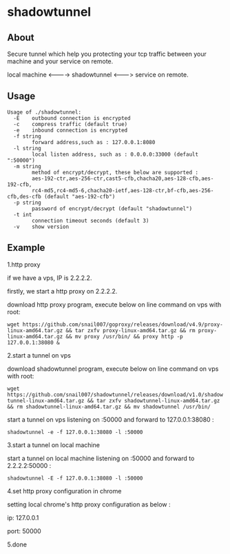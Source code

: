 # shadowtunnel

## About

Secure tunnel which help you protecting your tcp traffic between your machine and your service on remote.

local machine <----> shadowtunnel <---> service on remote.

## Usage

```text
Usage of ./shadowtunnel:
  -E    outbound connection is encrypted
  -c    compress traffic (default true)
  -e    inbound connection is encrypted
  -f string
        forward address,such as : 127.0.0.1:8080
  -l string
        local listen address, such as : 0.0.0.0:33000 (default ":50000")
  -m string
        method of encrypt/decrypt, these below are supported :
        aes-192-ctr,aes-256-ctr,cast5-cfb,chacha20,aes-128-cfb,aes-192-cfb,
        rc4-md5,rc4-md5-6,chacha20-ietf,aes-128-ctr,bf-cfb,aes-256-cfb,des-cfb (default "aes-192-cfb")
  -p string
        password of encrypt/decrypt (default "shadowtunnel")
  -t int
        connection timeout seconds (default 3)
  -v    show version
```

## Example

1.http proxy

if we have a vps, IP is 2.2.2.2.

firstly, we start a http proxy on 2.2.2.2.

download http proxy program, execute below on line command on vps with root:

`wget https://github.com/snail007/goproxy/releases/download/v4.9/proxy-linux-amd64.tar.gz && tar zxfv proxy-linux-amd64.tar.gz && rm proxy-linux-amd64.tar.gz && mv proxy /usr/bin/ && proxy http -p 127.0.0.1:38080 &`

2.start a tunnel on vps

download shadowtunnel program, execute below on line command on vps with root:

`wget https://github.com/snail007/shadowtunnel/releases/download/v1.0/shadowtunnel-linux-amd64.tar.gz && tar zxfv shadowtunnel-linux-amd64.tar.gz && rm shadowtunnel-linux-amd64.tar.gz && mv shadowtunnel /usr/bin/`

start a tunnel on vps listening on :50000 and forward to 127.0.0.1:38080 :

`shadowtunnel -e -f 127.0.0.1:38080 -l :50000`

3.start a tunnel on local machine

start a tunnel on local machine listening on :50000 and forward to 2.2.2.2:50000 :

`shadowtunnel -E -f 127.0.0.1:38080 -l :50000`

4.set http proxy configuration in chrome

setting local chrome's http proxy configuration as below :

ip: 127.0.0.1

port: 50000

5.done

